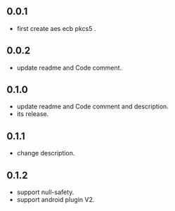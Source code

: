 ## 0.0.1

* first create aes ecb pkcs5 .

## 0.0.2

* update readme and Code comment.

## 0.1.0
* update readme and Code comment and description.
* its release.

## 0.1.1
* change description.

## 0.1.2
* support null-safety.
* support android plugin V2.
